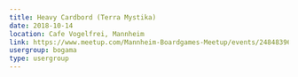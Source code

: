 ```yaml
---
title: Heavy Cardbord (Terra Mystika)
date: 2018-10-14
location: Cafe Vogelfrei, Mannheim
link: https://www.meetup.com/Mannheim-Boardgames-Meetup/events/248483963/
usergroup: bogama
type: usergroup
---
```

